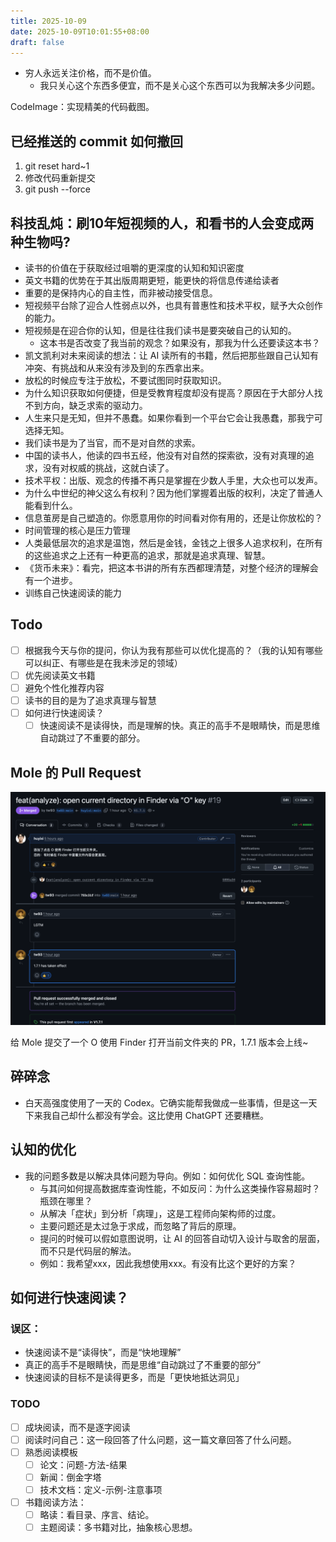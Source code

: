 ```yaml
---
title: 2025-10-09
date: 2025-10-09T10:01:55+08:00
draft: false
---
```


- 穷人永远关注价格，而不是价值。
  - 我只关心这个东西多便宜，而不是关心这个东西可以为我解决多少问题。

CodeImage：实现精美的代码截图。

## 已经推送的 commit 如何撤回

1. git reset hard~1
2. 修改代码重新提交
3. git push --force

## 科技乱炖：刷10年短视频的人，和看书的人会变成两种生物吗?

- 读书的价值在于获取经过咀嚼的更深度的认知和知识密度
- 英文书籍的优势在于其出版周期更短，能更快的将信息传递给读者
- 重要的是保持内心的自主性，而非被动接受信息。
- 短视频平台除了迎合人性弱点以外，也具有普惠性和技术平权，赋予大众创作的能力。
- 短视频是在迎合你的认知，但是往往我们读书是要突破自己的认知的。
  - 这本书是否改变了我当前的观念？如果没有，那我为什么还要读这本书？
- 凯文凯利对未来阅读的想法：让 AI 读所有的书籍，然后把那些跟自己认知有冲突、有挑战和从来没有涉及到的东西拿出来。
- 放松的时候应专注于放松，不要试图同时获取知识。
- 为什么知识获取如何便捷，但是受教育程度却没有提高？原因在于大部分人找不到方向，缺乏求索的驱动力。
- 人生来只是无知，但并不愚蠢。如果你看到一个平台它会让我愚蠢，那我宁可选择无知。
- 我们读书是为了当官，而不是对自然的求索。
- 中国的读书人，他读的四书五经，他没有对自然的探索欲，没有对真理的追求，没有对权威的挑战，这就白读了。
- 技术平权：出版、观念的传播不再只是掌握在少数人手里，大众也可以发声。
- 为什么中世纪的神父这么有权利？因为他们掌握着出版的权利，决定了普通人能看到什么。
- 信息茧房是自己塑造的。你愿意用你的时间看对你有用的，还是让你放松的？
- 时间管理的核心是压力管理
- 人类最低层次的追求是温饱，然后是金钱，金钱之上很多人追求权利，在所有的这些追求之上还有一种更高的追求，那就是追求真理、智慧。
- 《货币未来》：看完，把这本书讲的所有东西都理清楚，对整个经济的理解会有一个进步。
- 训练自己快速阅读的能力

## Todo

- [ ] 根据我今天与你的提问，你认为我有那些可以优化提高的？（我的认知有哪些可以纠正、有哪些是在我未涉足的领域）
- [ ] 优先阅读英文书籍
- [ ] 避免个性化推荐内容
- [ ] 读书的目的是为了追求真理与智慧
- [ ] 如何进行快速阅读？
  - [ ] 快速阅读不是读得快，而是理解的快。真正的高手不是眼睛快，而是思维自动跳过了不重要的部分。

## Mole 的 Pull Request

![image-20251009155750509](https://raw.githubusercontent.com/huyixi/Pics/main/uPic/image-20251009155750509_%7Byaer%7D1009.png)

给 Mole 提交了一个 O 使用 Finder 打开当前文件夹的 PR，1.7.1 版本会上线~

## 碎碎念

- 白天高强度使用了一天的 Codex。它确实能帮我做成一些事情，但是这一天下来我自己却什么都没有学会。这比使用 ChatGPT 还要糟糕。

## 认知的优化

- 我的问题多数是以解决具体问题为导向。例如：如何优化 SQL 查询性能。
  - 与其问如何提高数据库查询性能，不如反问：为什么这类操作容易超时？瓶颈在哪里？
  - 从解决「症状」到分析「病理」，这是工程师向架构师的过度。
  - 主要问题还是太过急于求成，而忽略了背后的原理。
  - 提问的时候可以假如意图说明，让 AI 的回答自动切入设计与取舍的层面，而不只是代码层的解法。
  - 例如：我希望xxx，因此我想使用xxx。有没有比这个更好的方案？

## 如何进行快速阅读？

### 误区：

- 快速阅读不是“读得快”，而是“快地理解”
- 真正的高手不是眼睛快，而是思维“自动跳过了不重要的部分”
- 快速阅读的目标不是读得更多，而是「更快地抵达洞见」

### TODO

- [ ] 成块阅读，而不是逐字阅读
- [ ] 阅读时问自己：这一段回答了什么问题，这一篇文章回答了什么问题。
- [ ] 熟悉阅读模板
  - [ ] 论文：问题-方法-结果
  - [ ] 新闻：倒金字塔
  - [ ] 技术文档：定义-示例-注意事项
- [ ] 书籍阅读方法：
  - [ ] 略读：看目录、序言、结论。
  - [ ] 主题阅读：多书籍对比，抽象核心思想。